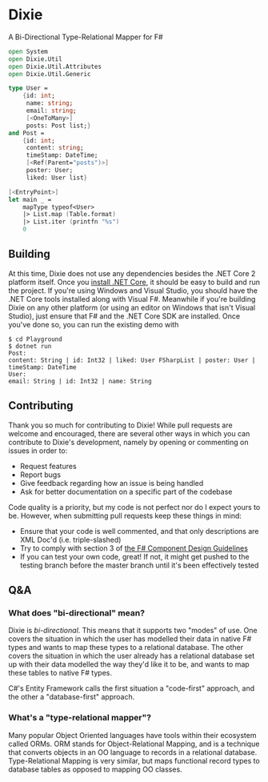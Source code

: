 # Dixie
A Bi-Directional Type-Relational Mapper for F#

```fsharp
open System
open Dixie.Util
open Dixie.Util.Attributes
open Dixie.Util.Generic

type User = 
    {id: int;
     name: string;
     email: string;
     [<OneToMany>]
     posts: Post list;}
and Post =
    {id: int;
     content: string;
     timeStamp: DateTime;
     [<Ref(Parent="posts")>]
     poster: User;
     liked: User list}

[<EntryPoint>]
let main _ =
    mapType typeof<User>
    |> List.map (Table.format)
    |> List.iter (printfn "%s")
    0
```

## Building
At this time, Dixie does not use any dependencies besides the .NET Core 2 platform itself.
Once you [install .NET Core](https://www.microsoft.com/net/download), it should be easy to build and run the project. If you're using
Windows and Visual Studio, you should have the .NET Core tools installed along with Visual F#. Meanwhile if you're building Dixie on any other platform
(or using an editor on Windows that isn't Visual Studio), just ensure that F# and the .NET Core SDK are installed. Once you've done so, you can run the existing demo with
```
$ cd Playground
$ dotnet run
Post:
content: String | id: Int32 | liked: User FSharpList | poster: User | timeStamp: DateTime
User:
email: String | id: Int32 | name: String
```
## Contributing
Thank you so much for contributing to Dixie! While pull requests are welcome and encouraged, there are several other ways in which
you can contribute to Dixie's development, namely by opening or commenting on issues in order to:
* Request features
* Report bugs
* Give feedback regarding how an issue is being handled
* Ask for better documentation on a specific part of the codebase

Code quality is a priority, but my code is not perfect nor do I expect yours to be. However, when submitting pull requests keep these things in mind:
* Ensure that your code is well commented, and that only descriptions are XML Doc'd (i.e. triple-slashed)
* Try to comply with section 3 of [the F# Component Design Guidelines](http://fsharp.org/specs/component-design-guidelines/#3-guidelines-for-f-facing-libraries)
* If you can test your own code, great! If not, it might get pushed to the testing branch before the master branch until it's been effectively tested

## Q&A
### What does "bi-directional" mean?
Dixie is _bi-directional_. This means that it supports two "modes" of use. One covers the situation in which the user has modelled their data in native F# types and wants to map these types to a relational database. The other covers the situation in which the user already has a relational database set up with their data modelled the way they'd like it to be, and wants to map these tables to native F# types.

C#'s Entity Framework calls the first situation a "code-first" approach, and the other a "database-first" approach.

### What's a "type-relational mapper"?
Many popular Object Oriented languages have tools within their ecosystem called ORMs. ORM stands for Object-Relational Mapping, and is a technique that converts objects in an OO language to records in a relational database. Type-Relational Mapping is very similar, but maps functional record types to database tables as opposed to mapping OO classes.

